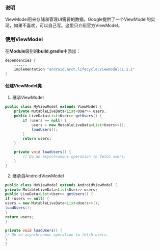 ### 说明
ViewModel用来存储和管理UI需要的数据。Google提供了一个ViewModel的实现，如果不喜欢，可以自己写。这里只介绍官方ViewModel。

### 使用ViewModel
在**Module**级别的**build.gradle**中添加：

```java
dependencies {
    ......
    implementation "android.arch.lifecycle:viewmodel:1.1.1"
}
```

#### 创建ViewModel类

1. 继承ViewModel

```java
public class MyViewModel extends ViewModel {
    private MutableLiveData<List<User>> users;
    public LiveData<List<User>> getUsers() {
        if (users == null) {
            users = new MutableLiveData<List<Users>>();
            loadUsers();
        }
        return users;
    }

    private void loadUsers() {
        // Do an asynchronous operation to fetch users.
    }
}
```

2. 继承自AndroidViewModel

```java
public class MyViewModel extends AndroidViewModel {
private MutableLiveData<List<User>> users;
public LiveData<List<User>> getUsers() {
if (users == null) {
users = new MutableLiveData<List<Users>>();
loadUsers();
}
return users;
}

private void loadUsers() {
// Do an asynchronous operation to fetch users.
}
}
```